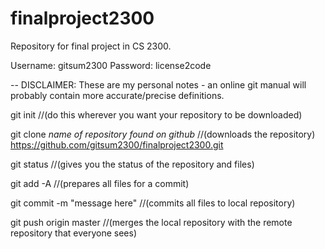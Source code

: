 finalproject2300
================

Repository for final project in CS 2300.

Username: gitsum2300
Password: license2code

--
DISCLAIMER: These are my personal notes - an online git manual will probably contain more accurate/precise definitions.


git init   //(do this wherever you want your repository to be downloaded)

git clone *name of repository found on github*  //(downloads the repository)
https://github.com/gitsum2300/finalproject2300.git

git status  //(gives you the status of the repository and files)

git add -A //(prepares all files for a commit)

git commit -m "message here"  //(commits all files to local repository)

git push origin master //(merges the local repository with the remote repository that everyone sees)
